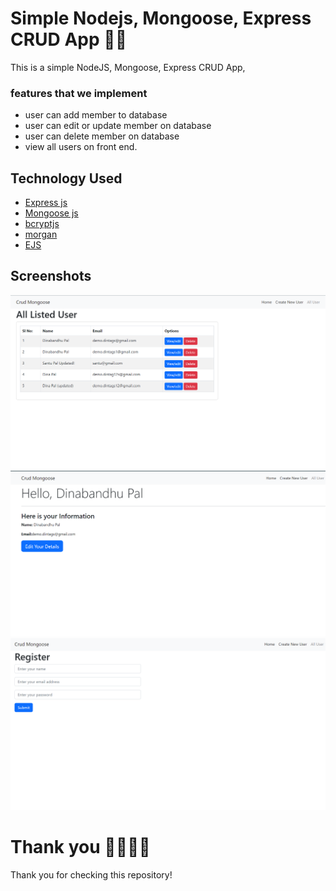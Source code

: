 # Simple Nodejs, Mongoose, Express CRUD App 👏👏

This is a simple NodeJS, Mongoose, Express CRUD App, 
### features that we implement
- user can add member to database
- user can edit or update member on database
- user can delete member on database
- view all users on front end.

## Technology Used

- [Express js](https://github.com/expressjs/express)
- [Mongoose js](https://github.com/mongoosejs/mongoose)
- [bcryptjs](https://github.com/bcryptjs/bcrypt)
- [morgan](https://github.com/morgan/morgan)
- [EJS](https://github.com/ejs/ejs)

## Screenshots

![All Users](./images/img1.png)
![Update User](./images/img2.png)
![Register User](./images/img3.png)

# Thank you 🙏🙏🙏🙏

Thank you for checking this repository!